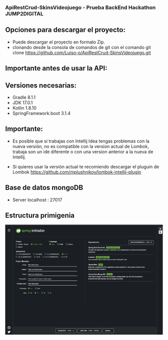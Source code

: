 ### ApiRestCrud-SkinsVideojuego - Prueba BackEnd Hackathon JUMP2DIGITAL

## Opciones para descargar el proyecto:
-  Puede descargar el proyecto en formato Zip.
-  clonando desde la consola de comandos de git con el comando git clone https://github.com/Luiso-o/ApiRestCrud-SkinsVideojuego.git

## Importante antes de usar la API:

## Versiones necesarias:
- Gradle 8.1.1
- JDK 17.0.1
- Kotlin 1.8.10
- SpringFramework.boot 3.1.4

## Importante:
- Es posible que si trabajas con Intellij Idea tengas problemas con la nueva versión, no es compatible
  con la version actual de Lombok, trabaja son un ide diferente o con una version anterior a la
  nueva de Intellij.

- Si quieres usar la versión actual te recomiendo descargar el pluguin de Lombok https://github.com/mplushnikov/lombok-intellij-plugin 

## Base de datos mongoDB
- Server localhost : 27017

## Estructura primigenia
![Estructura.png](images/estructura.png)
